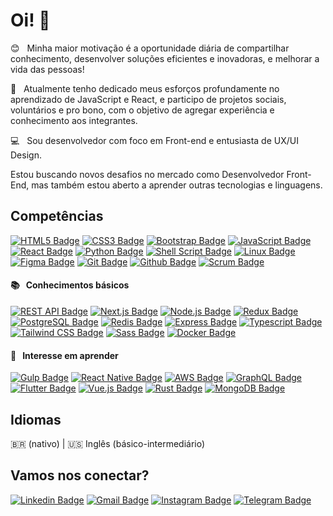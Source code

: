 
# Oi! 👋

😊 &nbsp; Minha maior motivação é a oportunidade diária de compartilhar conhecimento, desenvolver soluções eficientes e inovadoras, e melhorar a vida das pessoas!  
  
🚀 &nbsp; Atualmente tenho dedicado meus esforços profundamente no aprendizado de JavaScript e React, e participo de projetos sociais, voluntários e pro bono, com o objetivo de agregar experiência e conhecimento aos integrantes.  
  
:computer: &nbsp; Sou desenvolvedor com foco em Front-end e entusiasta de UX/UI Design.

Estou buscando novos desafios no mercado como Desenvolvedor Front-End, mas também estou aberto a aprender outras tecnologias e linguagens.

## Competências
[![HTML5 Badge](https://img.shields.io/badge/-html5-E34F26?style=for-the-badge&logo=html5&logoColor=white)](#)
[![CSS3 Badge](https://img.shields.io/badge/-css3-1572B6?style=for-the-badge&logo=css3&logoColor=white)](#)
[![Bootstrap Badge](https://img.shields.io/badge/-bootstrap-7952B3?style=for-the-badge&logo=bootstrap&logoColor=white)](#)
[![JavaScript Badge](https://img.shields.io/badge/-javascript-F7DF1E?style=for-the-badge&logo=javascript&logoColor=2d2d2d)](#)
[![React Badge](https://img.shields.io/badge/-react-61DAFB?style=for-the-badge&logo=react&logoColor=2d2d2d)](#)
[![Python Badge](https://img.shields.io/badge/-python-3776AB?style=for-the-badge&logo=python&logoColor=fafafa)](#)
[![Shell Script Badge](https://img.shields.io/badge/-shell_script-4EAA25?style=for-the-badge&logo=gnu-bash&logoColor=white)](#)
[![Linux Badge](https://img.shields.io/badge/-linux-FCC624?style=for-the-badge&logo=linux&logoColor=2d2d2d)](#)
[![Figma Badge](https://img.shields.io/badge/-figma-F24E1E?style=for-the-badge&logo=figma&logoColor=fafafa)](#)
[![Git Badge](https://img.shields.io/badge/-git-F05032?style=for-the-badge&logo=git&logoColor=fafafa)](#)
[![Github Badge](https://img.shields.io/badge/-github-2d2d2d?style=for-the-badge&logo=github&logoColor=fafafa)](#)
[![Scrum Badge](https://img.shields.io/badge/-scrum-405571?style=for-the-badge&logo=scrum&logoColor=fafafa)](#)

#### 📚 &nbsp; Conhecimentos básicos
[![REST API Badge](https://img.shields.io/badge/-rest_api-2d2d2d?style=for-the-badge&logo=json&logoColor=fafafa)](#)
[![Next.js Badge](https://img.shields.io/badge/-next.js-2d2d2d?style=for-the-badge&logo=next.js&logoColor=fafafa)](#)
[![Node.js Badge](https://img.shields.io/badge/-node.js-339933?style=for-the-badge&logo=node.js&logoColor=fafafa)](#)
[![Redux Badge](https://img.shields.io/badge/-redux-764ABC?style=for-the-badge&logo=redux&logoColor=fafafa)](#)
[![PostgreSQL Badge](https://img.shields.io/badge/-postgresql-4169E1?style=for-the-badge&logo=postgresql&logoColor=fafafa)](#)
[![Redis Badge](https://img.shields.io/badge/-redis-DC382D?style=for-the-badge&logo=redis&logoColor=fafafa)](#)
[![Express Badge](https://img.shields.io/badge/-express-2d2d2d?style=for-the-badge&logo=express&logoColor=fafafa)](#)
[![Typescript Badge](https://img.shields.io/badge/-typescript-3178C6?style=for-the-badge&logo=typescript&logoColor=fafafa)](#)
[![Tailwind CSS Badge](https://img.shields.io/badge/-tailwind_css-38B2AC?style=for-the-badge&logo=tailwind-css&logoColor=fafafa)](#)
[![Sass Badge](https://img.shields.io/badge/-sass-CC6699?style=for-the-badge&logo=sass&logoColor=fafafa)](#)
[![Docker Badge](https://img.shields.io/badge/-docker-2496ED?style=for-the-badge&logo=docker&logoColor=fafafa)](#)

#### 🔎 &nbsp; Interesse em aprender
[![Gulp Badge](https://img.shields.io/badge/-gulp-CF4647?style=for-the-badge&logo=gulp&logoColor=fafafa)](#)
[![React Native Badge](https://img.shields.io/badge/-react_native-61DAFB?style=for-the-badge&logo=react&logoColor=2d2d2d)](#)
[![AWS Badge](https://img.shields.io/badge/-aws-ff9600?style=for-the-badge&logo=amazon-aws&logoColor=fafafa)](#)
[![GraphQL Badge](https://img.shields.io/badge/-graphql-E434AA?style=for-the-badge&logo=graphql&logoColor=fafafa)](#)
[![Flutter Badge](https://img.shields.io/badge/-flutter-02569B?style=for-the-badge&logo=flutter&logoColor=fafafa)](#)
[![Vue.js Badge](https://img.shields.io/badge/-vue.js-4FC08D?style=for-the-badge&logo=vue.js&logoColor=fafafa)](#)
[![Rust Badge](https://img.shields.io/badge/-rust-2d2d2d?style=for-the-badge&logo=rust&logoColor=fafafa)](#)
[![MongoDB Badge](https://img.shields.io/badge/-mongodb-47A248?style=for-the-badge&logo=mongodb&logoColor=fafafa)](#)
 
## Idiomas
🇧🇷 (nativo) | 🇺🇸 Inglês (básico-intermediário)

## Vamos nos conectar?
 
[![Linkedin Badge](https://img.shields.io/badge/-stenioas-0A66C2?style=for-the-badge&logo=Linkedin&logoColor=white&link=https://www.linkedin.com/in/stenioas/)](https://www.linkedin.com/in/stenioas/)
[![Gmail Badge](https://img.shields.io/badge/-stenioas-EA4335?style=for-the-badge&logo=Gmail&logoColor=white&link=mailto:stenioas@gmail.com)](mailto:stenioas@gmail.com)
[![Instagram Badge](https://img.shields.io/badge/-stenioas-E4405F?style=for-the-badge&logo=instagram&logoColor=white&link=https://www.instagram.com/stenioas/)](https://www.instagram.com/stenioas/)
[![Telegram Badge](https://img.shields.io/badge/-stenioas-26A5E4?style=for-the-badge&logo=telegram&logoColor=white&link=https://t.me/stenioas/)](https://t.me/stenioas/)
